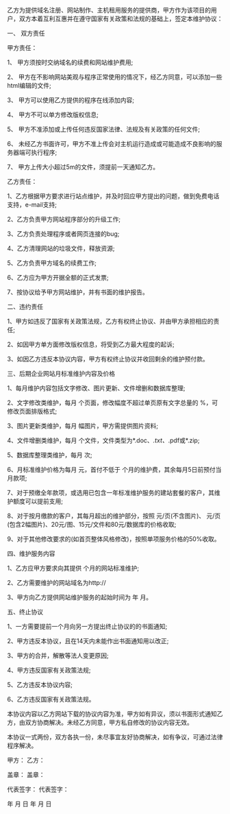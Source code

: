 
 


乙方为提供域名注册、网站制作、主机租用服务的提供商，甲方作为该项目的用户，双方本着互利互惠并在遵守国家有关政策和法规的基础上，签定本维护协议：


一、 双方责任


甲方责任：


1、 甲方须按时交纳域名的续费和网站维护费用;


2、 甲方在不影响网站美观与程序正常使用的情况下，经乙方同意，可以添加一些html编辑的文件;


3、 甲方可以使用乙方提供的程序在线添加内容;


4、 甲方不可以单方修改版权信息;


5、 甲方不准添加或上传任何违反国家法律、法规及有关政策的任何文件;


6、 未经乙方书面许可，甲方不准上传会对主机运行造成或可能造成不良影响的服务器端可执行程序;


7、 甲方上传大小超过5m的文件，须提前一天通知乙方。


乙方责任：


1、乙方根据甲方要求进行站点维护，并及时回应甲方提出的问题，做到免费电话支持，e-mail支持;


2、乙方负责甲方网站程序部分的升级工作;


3、乙方负责处理程序或者网页连接的bug;


4、乙方清理网站的垃圾文件，释放资源;


5、乙方负责甲方域名的续费工作;


6、乙方应为甲方开据全额的正式发票;


7、按协议给予甲方网站维护，并有书面的维护报告。


二、违约责任


1、甲方如违反了国家有关政策法规，乙方有权终止协议、并由甲方承担相应的责任;


2、如因甲方单方面修改版权信息，将受到乙方最大程度的起诉;


3、如因乙方违反本协议内容，甲方有权终止协议并收回剩余的维护预付款。


三、后期企业网站月标准维护内容及价格


1、每月维护内容包括文字修改、图片更新、文件增删和数据库整理;


2、文字修改类维护，每月 个页面，修改幅度不超过单页原有文字总量的 %，可修改页面排版格式;


3、图片更新类维护，每月 幅图片，甲方需提供图片资料;


4、文件增删类维护，每月 个文件，文件类型为*.doc、*.txt、*.pdf或*.zip;


5、数据库整理类维护，每月 次;


6、月标准维护价格为每月 元，首付不低于 个月的维护费，其余每月5日前预付当月款项;


7、对于预缴全年款项，或选用已包含一年标准维护服务的建站套餐的客户，其维护额度可以提前支用;


8、对于按月缴款的客户，其每月超出的维护部分，按照 元/页(不含图片)、 元/页(包含2幅图片)、20元/图、15元/文件和80元/数据库的价格收取;


9、对于其他修改要求的(如首页整体风格修改)，按照单项服务价格的50%收取。


四、维护服务内容


1、乙方应甲方要求向其提供 个月的网站标准维护;


2、乙方需要维护的网站域名为http://


3、甲方向乙方提供网站维护服务的起始时间为 年 月。


五、终止协议


1、一方需要提前一个月向另一方提出终止协议的的书面通知;


2、甲方违反本协议，且在14天内未能作出书面通知用以改正;


3、甲方的合并，解散等法人变更原因;


4、甲方违反国家有关政策法规;


5、乙方违反本协议内容;


6、乙方违反国家有关政策法规。


本协议内容以乙方网站下载的协议内容为准，甲方如有异议，须以书面形式通知乙方，由双方协商解决。未经乙方同意，甲方私自修改的协议内容无效。


本协议一式两份，双方各执一份，未尽事宜友好协商解决，如有争议，可通过法律程序解决。


甲方：           乙方：


盖章：           盖章：


代表签字：     代表签字：


年 月 日         年 月 日
 


 

 
 
 
 
 
  


  
 

  


  


  
 
 
 
 

